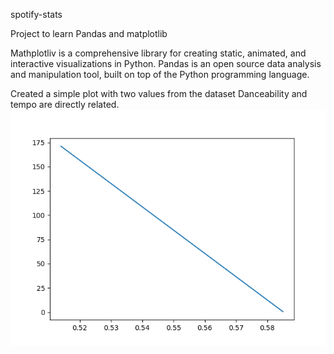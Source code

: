 spotify-stats

Project to learn Pandas and matplotlib

Mathplotliv is a comprehensive library for creating static, animated, and interactive visualizations in Python. Pandas is an open source data analysis and manipulation tool, built on top of the Python programming language.

Created a simple plot with two values from the dataset
Danceability and tempo are directly related. 
![simple-plot](images/simple_plot.png)

